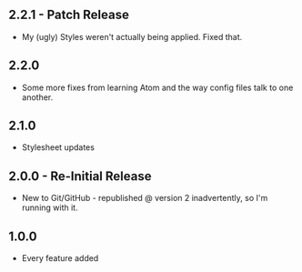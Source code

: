## 2.2.1 - Patch Release
* My (ugly) Styles weren't actually being applied. Fixed that.

## 2.2.0
* Some more fixes from learning Atom and the way config files talk to one another.

## 2.1.0
* Stylesheet updates

## 2.0.0 - Re-Initial Release
* New to Git/GitHub - republished @ version 2 inadvertently, so I'm running with it.

## 1.0.0
* Every feature added
